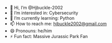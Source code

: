 - 👋 Hi, I’m @Hjbuckle-2002
- 👀 I’m interested in: Cybersecurity
- 🌱 I’m currently learning: Python
- 📫 How to reach me: hjbuckle2002@gmail.com
- 😄 Pronouns: he/him
- ⚡ Fun fact: Massive Jurassic Park Fan

<!---
Hjbuckle-2002/Hjbuckle-2002 is a ✨ special ✨ repository because its `README.md` (this file) appears on your GitHub profile.
You can click the Preview link to take a look at your changes.
--->
